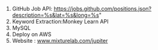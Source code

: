 1. GitHub Job API: https://jobs.github.com/positions.json?description=%s&lat=%s&long=%s"
2. Keyword Extraction:Monkey Learn API
3. MySQL
4. Deploy on AWS
5. Website : www.mixturelab.com/jupiter
